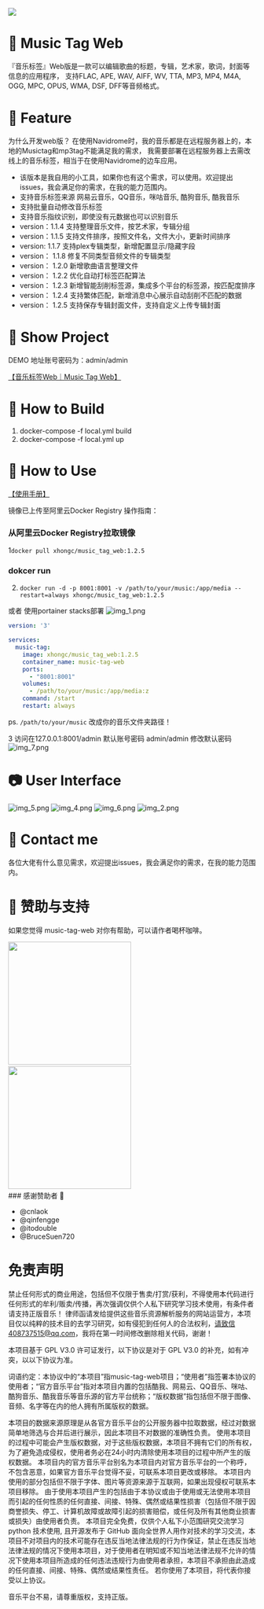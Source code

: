 ![](music-tag.png)

# 🚀 Music Tag Web

『音乐标签』Web版是一款可以编辑歌曲的标题，专辑，艺术家，歌词，封面等信息的应用程序， 支持FLAC, APE, WAV, AIFF, WV, TTA, MP3, MP4, M4A, OGG, MPC, OPUS, WMA, DSF,
DFF等音频格式。

# 🎉 Feature

为什么开发web版？ 在使用Navidrome时，我的音乐都是在远程服务器上的，本地的Musictag和mp3tag不能满足我的需求， 我需要部署在远程服务器上去需改线上的音乐标签，相当于在使用Navidrome的边车应用。

- 该版本是我自用的小工具，如果你也有这个需求，可以使用。欢迎提出issues，我会满足你的需求，在我的能力范围内。
- 支持音乐标签来源 网易云音乐，QQ音乐，咪咕音乐, 酷狗音乐, 酷我音乐
- 支持批量自动修改音乐标签
- 支持音乐指纹识别，即使没有元数据也可以识别音乐
- version：1.1.4 支持整理音乐文件，按艺术家，专辑分组
- version：1.1.5 支持文件排序，按照文件名，文件大小，更新时间排序
- version: 1.1.7 支持plex专辑类型，新增配置显示/隐藏字段
- version： 1.1.8 修复不同类型音频文件的专辑类型
- version： 1.2.0 新增歌曲语言整理文件
- version： 1.2.2 优化自动打标签匹配算法
- version： 1.2.3 新增智能刮削标签源，集成多个平台的标签源，按匹配度排序
- version： 1.2.4 支持繁体匹配，新增消息中心展示自动刮削不匹配的数据
- version： 1.2.5 支持保存专辑封面文件，支持自定义上传专辑封面

# 🦀 Show Project
DEMO 地址账号密码为：admin/admin

[【音乐标签Web｜Music Tag Web】](http://42.193.218.103:8002/#/)

# 🔨 How to Build

1. docker-compose -f local.yml build
2. docker-compose -f local.yml up

# 💯 How to Use
[【使用手册】](https://xiers-organization.gitbook.io/music-tag-web/)

镜像已上传至阿里云Docker Registry 操作指南：

### 从阿里云Docker Registry拉取镜像

1`docker pull xhongc/music_tag_web:1.2.5`

### dokcer run

2. `docker run -d -p 8001:8001 -v /path/to/your/music:/app/media --restart=always xhongc/music_tag_web:1.2.5`
   
或者 使用portainer stacks部署
   ![img_1.png](img_1.png)

```yaml
version: '3'

services:
  music-tag:
    image: xhongc/music_tag_web:1.2.5
    container_name: music-tag-web
    ports:
      - "8001:8001"
    volumes:
      - /path/to/your/music:/app/media:z
    command: /start
    restart: always
```
ps. `/path/to/your/music` 改成你的音乐文件夹路径！

3 访问在127.0.0.1:8001/admin 默认账号密码 admin/admin 修改默认密码
![img_7.png](img_7.png)

# 📷 User Interface
![img_5.png](img_5.png)
![img_4.png](img_4.png)
![img_6.png](img_6.png)
![img_2.png](img_2.png)

# 💬 Contact me
各位大佬有什么意见需求，欢迎提出issues，我会满足你的需求，在我的能力范围内。

# 💸 赞助与支持
如果您觉得 music-tag-web 对你有帮助，可以请作者喝杯咖啡。
<div>
<img  src="/WechatIMG377.jpg" width="250" >  &nbsp; 
<img  src="/img_8.png" width="250">  &nbsp;
</div>
### 感谢赞助者 🙏

- @cnlaok
- @qinfengge
- @itodouble
- @BruceSuen720
# 免责声明
禁止任何形式的商业用途，包括但不仅限于售卖/打赏/获利，不得使用本代码进行任何形式的牟利/贩卖/传播，再次强调仅供个人私下研究学习技术使用，有条件者请支持正版音乐！ 律师函请发给提供这些音乐资源解析服务的网站运营方，本项目仅以纯粹的技术目的去学习研究，如有侵犯到任何人的合法权利，请致信408737515@qq.com，我将在第一时间修改删除相关代码，谢谢！

本项目基于 GPL V3.0 许可证发行，以下协议是对于 GPL V3.0 的补充，如有冲突，以以下协议为准。

词语约定：本协议中的“本项目”指music-tag-web项目；“使用者”指签署本协议的使用者；“官方音乐平台”指对本项目内置的包括酷我、网易云、QQ音乐、咪咕、酷狗音乐、酷我音乐等音乐源的官方平台统称；“版权数据”指包括但不限于图像、音频、名字等在内的他人拥有所属版权的数据。

本项目的数据来源原理是从各官方音乐平台的公开服务器中拉取数据，经过对数据简单地筛选与合并后进行展示，因此本项目不对数据的准确性负责。 使用本项目的过程中可能会产生版权数据，对于这些版权数据，本项目不拥有它们的所有权，为了避免造成侵权，使用者务必在24小时内清除使用本项目的过程中所产生的版权数据。 本项目内的官方音乐平台别名为本项目内对官方音乐平台的一个称呼，不包含恶意，如果官方音乐平台觉得不妥，可联系本项目更改或移除。 本项目内使用的部分包括但不限于字体、图片等资源来源于互联网，如果出现侵权可联系本项目移除。 由于使用本项目产生的包括由于本协议或由于使用或无法使用本项目而引起的任何性质的任何直接、间接、特殊、偶然或结果性损害（包括但不限于因商誉损失、停工、计算机故障或故障引起的损害赔偿，或任何及所有其他商业损害或损失）由使用者负责。 本项目完全免费，仅供个人私下小范围研究交流学习 python 技术使用, 且开源发布于 GitHub 面向全世界人用作对技术的学习交流，本项目不对项目内的技术可能存在违反当地法律法规的行为作保证，禁止在违反当地法律法规的情况下使用本项目，对于使用者在明知或不知当地法律法规不允许的情况下使用本项目所造成的任何违法违规行为由使用者承担，本项目不承担由此造成的任何直接、间接、特殊、偶然或结果性责任。 若你使用了本项目，将代表你接受以上协议。

音乐平台不易，请尊重版权，支持正版。